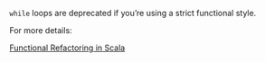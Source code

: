 `while` loops are deprecated if you’re using a strict functional style.

For more details:

[Functional Refactoring in Scala](http://blog.8thlight.com/colin-jones/2009/06/16/a-functional-refactoring-in-scala.html)
      